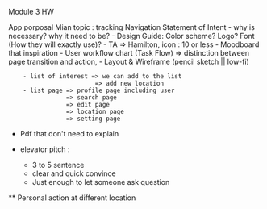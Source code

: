 Module 3 HW

App porposal
Mian topic : tracking Navigation
Statement of Intent - why is necessary? why it need to be? - Design Guide: Color scheme? Logo? Font (How they will exactly use)? - TA => Hamilton, icon : 10 or less - Moodboard that inspiration - User workflow chart (Task Flow) => distinction between page transition and action, - Layout & Wireframe (pencil sketch || low-fi)

        - list of interest => we can add to the list
                            => add new location
        - list page => profile page including user
                    => search page
                    => edit page
                    => location page
                    => setting page

- Pdf that don't need to explain
- elevator pitch :

  - 3 to 5 sentence
  - clear and quick convince
  - Just enough to let someone ask question

\*\* Personal action at different location
